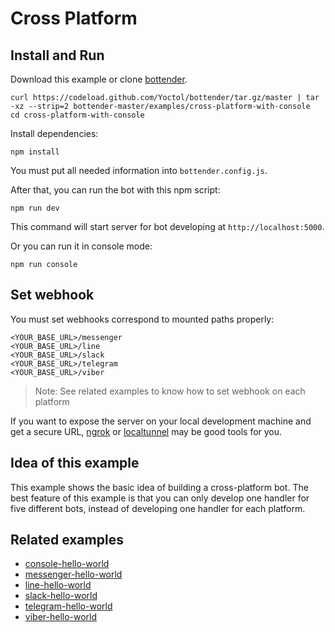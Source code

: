 # Cross Platform

## Install and Run

Download this example or clone [bottender](https://github.com/Yoctol/bottender).

```
curl https://codeload.github.com/Yoctol/bottender/tar.gz/master | tar -xz --strip=2 bottender-master/examples/cross-platform-with-console
cd cross-platform-with-console
```

Install dependencies:

```
npm install
```

You must put all needed information into `bottender.config.js`.

After that, you can run the bot with this npm script:

```
npm run dev
```

This command will start server for bot developing at `http://localhost:5000`.

Or you can run it in console mode:

```
npm run console
```

## Set webhook

You must set webhooks correspond to mounted paths properly:

```
<YOUR_BASE_URL>/messenger
<YOUR_BASE_URL>/line
<YOUR_BASE_URL>/slack
<YOUR_BASE_URL>/telegram
<YOUR_BASE_URL>/viber
```

> Note: See related examples to know how to set webhook on each platform

If you want to expose the server on your local development machine and get a secure URL, [ngrok](https://ngrok.com/) or [localtunnel](https://localtunnel.github.io/www/) may be good tools for you.

## Idea of this example

This example shows the basic idea of building a cross-platform bot. The best
feature of this example is that you can only develop one handler for five
different bots, instead of developing one handler for each platform.

## Related examples

* [console-hello-world](../console-hello-world)
* [messenger-hello-world](../messenger-hello-world)
* [line-hello-world](../line-hello-world)
* [slack-hello-world](../slack-hello-world)
* [telegram-hello-world](../telegram-hello-world)
* [viber-hello-world](../viber-hello-world)
